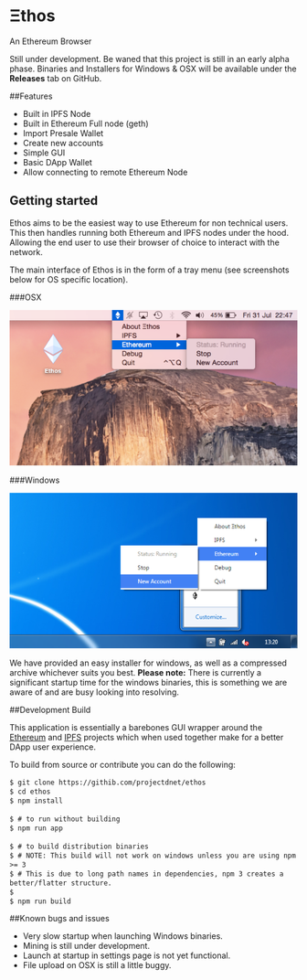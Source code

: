 Ξthos
=====

An Ethereum Browser

Still under development. Be waned that this project is still in an early alpha phase.
Binaries and Installers for Windows & OSX will be available under the **Releases** tab on GitHub.

##Features

* Built in IPFS Node
* Built in Ethereum Full node (geth)
* Import Presale Wallet
* Create new accounts
* Simple GUI
* Basic DApp Wallet
* Allow connecting to remote Ethereum Node

## Getting started

Ethos aims to be the easiest way to use Ethereum for non technical users. This then handles running both Ethereum and IPFS nodes under the hood. Allowing the end user to use their browser of choice to interact with the network.

The main interface of Ethos is in the form of a tray menu (see screenshots below for OS specific location).

###OSX

![OSX screenshot](/app/images/screenshots/osx.png?raw=true "OSX screenshot")


###Windows

![Windows screenshot](/app/images/screenshots/win.png?raw=true "Windows screenshot")

We have provided an easy installer for windows, as well as a compressed archive whichever suits you best.
**Please note:** There is currently a significant startup time for the windows binaries, this is something we are aware of and are busy looking into resolving.

##Development Build

This application is essentially a barebones GUI wrapper around the [Ethereum](http://ethereum.org) and [IPFS](http://ipfs.io) projects which when used together make for a better DApp user experience.

To build from source or contribute you can do the following:

    $ git clone https://githib.com/projectdnet/ethos
    $ cd ethos
    $ npm install

    $ # to run without building
    $ npm run app

    $ # to build distribution binaries
    $ # NOTE: This build will not work on windows unless you are using npm >= 3
    $ # This is due to long path names in dependencies, npm 3 creates a better/flatter structure.
    $
    $ npm run build


##Known bugs and issues

* Very slow startup when launching Windows binaries.
* Mining is still under development.
* Launch at startup in settings page is not yet functional.
* File upload on OSX is still a little buggy.


